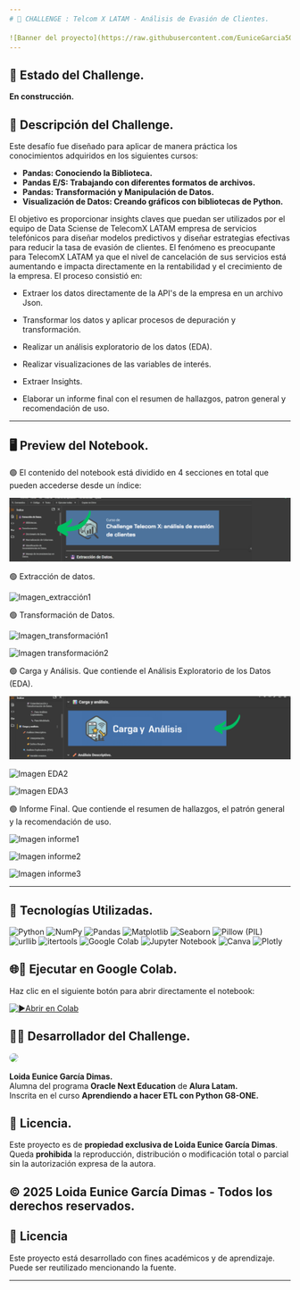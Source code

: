 ```yaml
---
# 📒 CHALLENGE : Telcom X LATAM - Análisis de Evasión de Clientes.

![Banner del proyecto](https://raw.githubusercontent.com/EuniceGarcia503/Challenge2_TelecomX_LATAM/refs/heads/main/Imagenes_TELECOMX_LATAM/banner1TelecomX_readme.png)
---
```

## 🚧 Estado del Challenge. 
**En construcción.**  

## 📌 Descripción del Challenge.
Este desafío fue diseñado para aplicar de manera práctica los conocimientos adquiridos en los siguientes cursos:  
- **Pandas: Conociendo la Biblioteca.**  
- **Pandas E/S: Trabajando con diferentes formatos de archivos.**  
- **Pandas: Transformación y Manipulación de Datos.**
- **Visualización de Datos: Creando gráficos con bibliotecas de Python.** 

El objetivo es proporcionar insights claves que puedan ser utilizados por el equipo de Data Sciense de TelecomX LATAM empresa de servicios telefónicos para diseñar
modelos predictivos y diseñar estrategias efectivas para reducir la tasa de evasión de clientes.
El fenómeno es preocupante para TelecomX LATAM ya que el nivel de cancelación de sus servicios está aumentando e impacta directamente en la rentabilidad y el crecimiento de la empresa.
El proceso consistió en:

- Extraer los datos directamente de la API's de la empresa en un archivo Json.

- Transformar los datos y aplicar procesos de depuración y transformación.

- Realizar un análisis exploratorio de los datos (EDA).

- Realizar visualizaciones de las variables de interés.

- Extraer Insights.

- Elaborar un informe final con el resumen de hallazgos, patron general y recomendación de uso.

---

## 🖥️ Preview del Notebook.

🟢 El contenido del notebook está dividido en 4 secciones en total que pueden accederse desde un índice:

![Imagen_indice](https://raw.githubusercontent.com/EuniceGarcia503/Challenge2_TelecomX_LATAM/refs/heads/main/Imagenes_TELECOMX_LATAM/indice%20notebook_readme.png)

🟢 Extracción de datos.
  
![Imagen_extracción1](https://raw.githubusercontent.com/EuniceGarcia503/Challenge2_TelecomX_LATAM/refs/heads/main/Imagenes_TELECOMX_LATAM/extracci%C3%B3n%20de%20datos_readme.png)

🟢 Transformación de Datos.

![Imagen_transformación1]()

![Imagen transformación2]()

🟢 Carga y Análisis. Que contiende el Análisis Exploratorio de los Datos (EDA).

![Imagen EDA1](https://raw.githubusercontent.com/EuniceGarcia503/Challenge2_TelecomX_LATAM/refs/heads/main/Imagenes_TELECOMX_LATAM/secci%C3%B3n%20carga%20y%20an%C3%A1lisis_readme.png)

![Imagen EDA2](https://raw.githubusercontent.com/EuniceGarcia503/Challenge2_TelecomX_LATAM/refs/heads/main/Imagenes_TELECOMX_LATAM/an%C3%A1lisis%20decriptivo_readme.png)

![Imagen EDA3](https://raw.githubusercontent.com/EuniceGarcia503/Challenge2_TelecomX_LATAM/refs/heads/main/Imagenes_TELECOMX_LATAM/2%20an%C3%A1lisis%20decriptivo_readme.png)

🟢 Informe Final. Que contiende el resumen de hallazgos, el patrón general y la recomendación de uso.

![Imagen informe1]()

![Imagen informe2]()

![Imagen informe3]()


---


## 🧰 Tecnologías Utilizadas.

![Python](https://img.shields.io/badge/Python-3776AB?style=for-the-badge&logo=python&logoColor=fff)
![NumPy](https://img.shields.io/badge/NumPy-013243?style=for-the-badge&logo=numpy&logoColor=fff)
![Pandas](https://img.shields.io/badge/Pandas-150458?style=for-the-badge&logo=pandas&logoColor=fff)
![Matplotlib](https://img.shields.io/badge/Matplotlib-007ACC?style=for-the-badge&logo=matplotlib&logoColor=fff)
![Seaborn](https://img.shields.io/badge/Seaborn-76B900?style=for-the-badge&logoColor=fff)
![Pillow (PIL)](https://img.shields.io/badge/Pillow%20(PIL)-FF6F61?style=for-the-badge&logoColor=fff)
![urllib](https://img.shields.io/badge/urllib.request-006400?style=for-the-badge&logoColor=fff)
![itertools](https://img.shields.io/badge/itertools-4682B4?style=for-the-badge&logoColor=fff)
![Google Colab](https://img.shields.io/badge/Google%20Colab-F9AB00?style=for-the-badge&logo=google-colab&logoColor=000)
![Jupyter Notebook](https://img.shields.io/badge/Jupyter-FA0F00?style=for-the-badge&logo=jupyter&logoColor=fff)
![Canva](https://img.shields.io/badge/Canva-00C4CC?style=for-the-badge&logo=canva&logoColor=fff)
![Plotly](https://img.shields.io/badge/Plotly-5.x-3F4F75?logo=plotly&logoColor=white&style=flat)


## 🌐🔗 Ejecutar en Google Colab.

Haz clic en el siguiente botón para abrir directamente el notebook:

[![▶️Abrir en Colab](https://colab.research.google.com/assets/colab-badge.svg)](https://github.com/EuniceGarcia503/Challenge2_TelecomX_LATAM/blob/main/TelecomX_LATAM.ipynb)

## 👩‍💻 Desarrollador del Challenge.  

<img src="https://github.com/user-attachments/assets/f9a42f94-e38f-46c7-909b-41f080896356" width="110px" style="border-radius: 10px;">




**Loida Eunice García Dimas.**  
Alumna del programa **Oracle Next Education** de **Alura Latam.**  
Inscrita en el curso **Aprendiendo a hacer ETL con Python G8-ONE.**  

## 📜 Licencia.  
Este proyecto es de **propiedad exclusiva de Loida Eunice García Dimas**.  
Queda **prohibida** la reproducción, distribución o modificación total o parcial sin la autorización expresa de la autora.  

© 2025 Loida Eunice García Dimas - **Todos los derechos reservados**.  
---

## 📄 Licencia

Este proyecto está desarrollado con fines académicos y de aprendizaje. Puede ser reutilizado mencionando la fuente.

---
